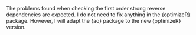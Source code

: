 The problems found when checking the first order strong reverse dependencies are expected. I do not need to fix anything in the {optimizeR} package. However, I will adapt the {ao} package to the new {optimizeR} version. 
